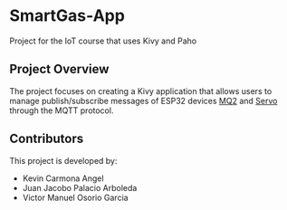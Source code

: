 # SmartGas-App
Project for the IoT course that uses Kivy and Paho

## Project Overview

The project focuses on creating a Kivy application that allows users to manage publish/subscribe messages of ESP32 devices [MQ2](https://github.com/victor013001/SmartGas-ESP32-MQ2) and [Servo](https://github.com/victor013001/SmartGas-ESP32-Servo) through the MQTT protocol.

## Contributors

This project is developed by:

- Kevin Carmona Angel
- Juan Jacobo Palacio Arboleda
- Victor Manuel Osorio Garcia
